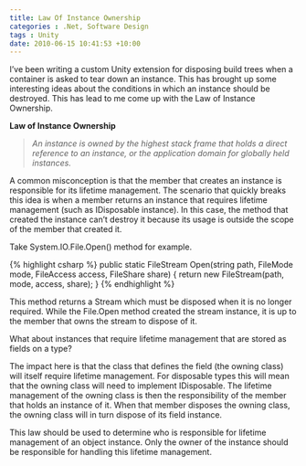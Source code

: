 ```yaml
---
title: Law Of Instance Ownership
categories : .Net, Software Design
tags : Unity
date: 2010-06-15 10:41:53 +10:00
---
```


I’ve been writing a custom Unity extension for disposing build trees when a container is asked to tear down an instance. This has brought up some interesting ideas about the conditions in which an instance should be destroyed. This has lead to me come up with the Law of Instance Ownership.

**Law of Instance Ownership**

> _An instance is owned by the highest stack frame that holds a direct reference to an instance, or the application domain for globally held instances._

<!--more-->

A common misconception is that the member that creates an instance is responsible for its lifetime management. The scenario that quickly breaks this idea is when a member returns an instance that requires lifetime management (such as IDisposable instance). In this case, the method that created the instance can’t destroy it because its usage is outside the scope of the member that created it. 

Take System.IO.File.Open() method for example.

{% highlight csharp %}
public static FileStream Open(string path, FileMode mode, FileAccess access, FileShare share)
{
    return new FileStream(path, mode, access, share);
}
{% endhighlight %}

This method returns a Stream which must be disposed when it is no longer required. While the File.Open method created the stream instance, it is up to the member that owns the stream to dispose of it.

What about instances that require lifetime management that are stored as fields on a type? 

The impact here is that the class that defines the field (the owning class) will itself require lifetime management. For disposable types this will mean that the owning class will need to implement IDisposable. The lifetime management of the owning class is then the responsibility of the member that holds an instance of it. When that member disposes the owning class, the owning class will in turn dispose of its field instance.

This law should be used to determine who is responsible for lifetime management of an object instance. Only the owner of the instance should be responsible for handling this lifetime management.


